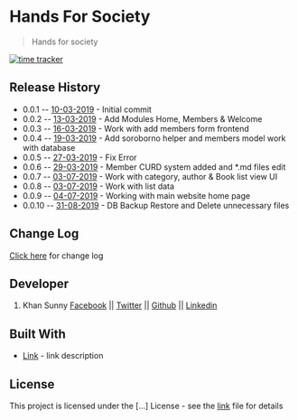 # Hands For Society

>Hands for society

[![time tracker](https://wakatime.com/badge/github/itkhansunny/h4s.svg)](https://wakatime.com/badge/github/itkhansunny/h4s)

## Release History

* 0.0.1  -- [10-03-2019]() - Initial commit
* 0.0.2  -- [13-03-2019]() - Add Modules Home, Members & Welcome
* 0.0.3  -- [16-03-2019]() - Work with add members form frontend
* 0.0.4  -- [19-03-2019]() - Add soroborno helper and members model work with database
* 0.0.5  -- [27-03-2019]() - Fix Error
* 0.0.6  -- [29-03-2019]() - Member CURD system added and *.md files edit
* 0.0.7  -- [03-07-2019]() - Work with category, author & Book list view UI
* 0.0.8  -- [03-07-2019]() - Work with list data
* 0.0.9  -- [04-07-2019]() - Working with main website home page
* 0.0.10 -- [31-08-2019]() - DB Backup Restore and Delete unnecessary files

## Change Log

[Click here](CHANGELOG.md) for change log


## Developer

1. Khan Sunny [Facebook](https://facebook.com/itkhansunny) || [Twitter](https://twitter.com/itkhansunny) || [Github](https://github.com/itkhansunny) || [Linkedin](https://www.linkedin.com/in/itkhansunny/)


## Built With

* [Link](http://link....) - link description


## License

This project is licensed under the [...] License - see the [link](link) file for details

